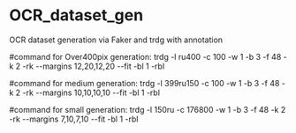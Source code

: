 # OCR_dataset_gen
OCR dataset generation via Faker and trdg with annotation

#command for Over400pix generation:
trdg -l ru400 -c 100 -w 1 -b 3 -f 48 -k 2 -rk --margins 12,20,12,20 --fit -bl 1 -rbl

#command for medium generation:
trdg -l 399ru150 -c 100 -w 1 -b 3 -f 48 -k 2 -rk --margins 10,10,10,10 --fit -bl 1 -rbl

#command for small generation:
trdg -l 150ru -c 176800 -w 1 -b 3 -f 48 -k 2 -rk --margins 7,10,7,10 --fit -bl 1 -rbl
